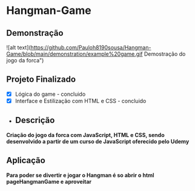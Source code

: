 # Hangman-Game
## Demonstração
![alt text](https://github.com/Pauloh8190sousa/Hangman-Game/blob/main/demonstration/example%20game.gif Demostração do jogo da forca")

## Projeto Finalizado
- [x] Lógica do game - concluido
- [x] Interface e Estilização com HTML e CSS - concluido 
- ## Descrição
**Criação do jogo da forca com JavaScript, HTML e CSS, sendo desenvolvido a partir de um curso de JavaScript oferecido pelo Udemy**
## Aplicação
**Para poder se divertir e jogar o Hangman é so abrir o html pageHangmanGame e aproveitar**
